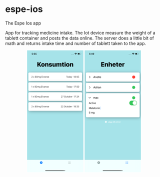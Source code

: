 # espe-ios
The Espe Ios app

App for tracking medicine intake. The Iot device measure the weight of a tablett container and posts the data online.
The server does a little bit of math and returns intake time and number of tablett taken to the app.

<p align="center">
  <img src="EspeIOS/Assets.xcassets/screenshotMain.imageset/screenshotMain.png" width="180">
  <img src="EspeIOS/Assets.xcassets/ScreenshotDevices.imageset/ScreenshotDevices.png" width="180">
</p>

